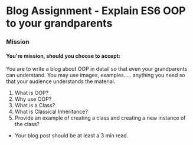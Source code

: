 # Blog Assignment - Explain  ES6 OOP to your grandparents

### Mission<br> 
#### You're mission, should you choose to accept:

You are to write a blog about OOP in detail so that even your grandparents can understand. You may use images, examples..... anything you need so that your audience understands the material.
1. What is OOP?
2. Why use OOP?
3. What is a Class?
3. What is Classical Inheritance?
4. Provide an example of creating a class and creating a new instance of the class?

- Your blog post should be at least a 3 min read.
